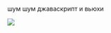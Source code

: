 шум шум джаваскрипт и вьюхи

<img src="https://github-readme-stats.vercel.app/api?username=GeorgeBlackbird&theme=bear&show_icons=true&hide_border=true&count_private=true&locale=en">
